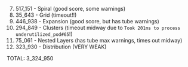 07. 517_151 - Spiral (good score, some warnings)
08.  35_643 - Grid (timeout!!)
09. 446_938 - Expansion (good score, but has tube warnings)
10. 294_849 - Clusters (timeout midway due to `Took 201ms to process underutilized_pod#65`!)
11.  75_061 - Nested Layers (has tube max warnings, times out midway)
12. 323_930 - Distribution (VERY WEAK)

TOTAL: 3_324_950
